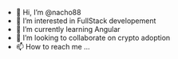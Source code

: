 - 👋 Hi, I’m @nacho88
- 👀 I’m interested in FullStack developement
- 🌱 I’m currently learning Angular
- 💞️ I’m looking to collaborate on crypto adoption
- 📫 How to reach me ...

<!---
nacho88/nacho88 is a ✨ special ✨ repository because its `README.md` (this file) appears on your GitHub profile.
You can click the Preview link to take a look at your changes.
--->
